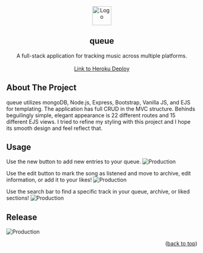 <div align="center">
  <a href="https://github.com/coriocharles/MusicBlog">
    <img src="https://i.imgur.com/UnwNT6W.png" alt="Logo" width="50" height="50">
  </a>
  <h2 align="center">queue</h2>
  <p align="center">
    A full-stack application for tracking music across multiple platforms.
    <br />
    <br />
    <a href="https://obscure-temple-98030.herokuapp.com">Link to Heroku Deploy</a>
  </p>
    
</div>

<!-- ABOUT THE PROJECT -->
## About The Project
queue utilizes mongoDB, Node.js, Express, Bootstrap, Vanilla JS, and EJS for templating. The application has full CRUD in the MVC structure.  Behinds beguilingly simple, elegant appearance is 22 different routes and 15 different EJS views.  I tried to refine my styling with this project and I hope its smooth design and feel reflect that.

## Usage
Use the new button to add new entries to your queue.
![Production](https://i.imgur.com/pkdCxPT.png)<br>

Use the edit button to mark the song as listened and move to archive, edit information, or add it to your likes!
![Production](https://i.imgur.com/CzRZ8ys.png)<br>

Use the search bar to find a specific track in your queue, archive, or liked sections!
![Production](https://i.imgur.com/gfqkS5W.png)<br>

<!-- RELEASE -->
## Release

![Production](https://i.imgur.com/K6NZ5sb.png)



<p align="right">(<a href="#top">back to top</a>)</p>